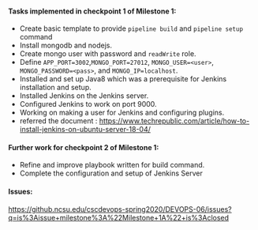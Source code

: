 #### Tasks implemented in checkpoint 1 of Milestone 1:

- Create basic template to provide `pipeline build` and `pipeline setup` command
- Install mongodb and nodejs.
- Create mongo user with password and `readWrite` role.
- Define `APP_PORT=3002`,`MONGO_PORT=27012`, `MONGO_USER=<user>`, `MONGO_PASSWORD=<pass>`, and `MONGO_IP=localhost`.
- Installed and set up Java8 which was a prerequisite for Jenkins installation and setup.
- Installed Jenkins on the Jenkins server.
- Configured Jenkins to work on port 9000.
- Working on making a user for Jenkins and configuring plugins.
- referred the document : https://www.techrepublic.com/article/how-to-install-jenkins-on-ubuntu-server-18-04/

#### Further work for checkpoint 2 of Milestone 1:

- Refine and improve playbook written for build command.
- Complete the configuration and setup of Jenkins Server

#### Issues:
https://github.ncsu.edu/cscdevops-spring2020/DEVOPS-06/issues?q=is%3Aissue+milestone%3A%22Milestone+1A%22+is%3Aclosed
